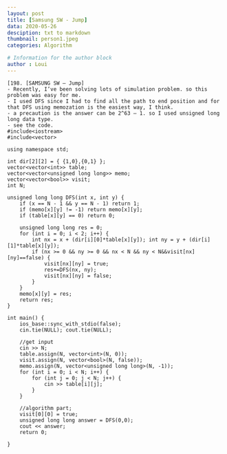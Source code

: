 ```yaml
---
layout: post
title: [Samsung SW - Jump]
data: 2020-05-26
desciption: txt to markdown
thumbnail: person1.jpeg
categories: Algorithm

# Information for the author block
author : Loui
---
```


	﻿[198. [SAMSUNG SW – Jump]
	- Recently, I’ve been solving lots of simulation problem. so this problem was easy for me.
	- I used DFS since I had to find all the path to end position and for that DFS using memozation is the easiest way, I think.
	- a precaution is the answer can be 2^63 – 1. so I used unsigned long long data type.
	- see the code.
	#include<iostream>
	#include<vector>
	
	using namespace std;
	
	int dir[2][2] = { {1,0},{0,1} };
	vector<vector<int>> table;
	vector<vector<unsigned long long>> memo;
	vector<vector<bool>> visit;
	int N;
	
	unsigned long long DFS(int x, int y) {
		if (x == N - 1 && y == N - 1) return 1;
		if (memo[x][y] != -1) return memo[x][y];
		if (table[x][y] == 0) return 0;
	
		unsigned long long res = 0;
		for (int i = 0; i < 2; i++) {
			int nx = x + (dir[i][0]*table[x][y]); int ny = y + (dir[i][1]*table[x][y]);
			if (nx >= 0 && ny >= 0 && nx < N && ny < N&&visit[nx][ny]==false) {
				visit[nx][ny] = true;
				res+=DFS(nx, ny);
				visit[nx][ny] = false;
			}
		}
		memo[x][y] = res;
		return res;
	}
	
	int main() {
		ios_base::sync_with_stdio(false);
		cin.tie(NULL); cout.tie(NULL);
	
		//get input
		cin >> N;
		table.assign(N, vector<int>(N, 0));
		visit.assign(N, vector<bool>(N, false));
		memo.assign(N, vector<unsigned long long>(N, -1));
		for (int i = 0; i < N; i++) {
			for (int j = 0; j < N; j++) {
				cin >> table[i][j];
			}
		}
	
		//algorithm part;
		visit[0][0] = true;
		unsigned long long answer = DFS(0,0);
		cout << answer;
		return 0;
	
	}
	
